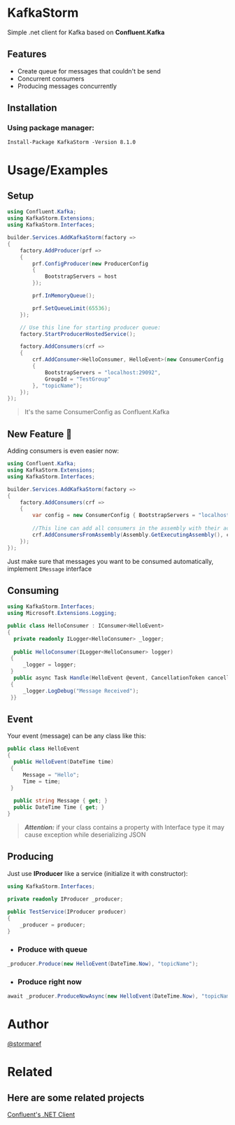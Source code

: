 # KafkaStorm

Simple .net client for Kafka based on **Confluent.Kafka**

## Features

- Create queue for messages that couldn't be send
- Concurrent consumers
- Producing messages concurrently

## Installation

### Using package manager:
```
Install-Package KafkaStorm -Version 8.1.0
```

# Usage/Examples
## Setup

```csharp
using Confluent.Kafka;
using KafkaStorm.Extensions;
using KafkaStorm.Interfaces;

builder.Services.AddKafkaStorm(factory =>
{
    factory.AddProducer(prf =>
    {
        prf.ConfigProducer(new ProducerConfig
        {
            BootstrapServers = host
        });

        prf.InMemoryQueue();

        prf.SetQueueLimit(65536);
    });

    // Use this line for starting producer queue:
    factory.StartProducerHostedService();

    factory.AddConsumers(crf =>
    {
        crf.AddConsumer<HelloConsumer, HelloEvent>(new ConsumerConfig
        {
            BootstrapServers = "localhost:29092",
            GroupId = "TestGroup"
        }, "topicName");
    });
});
```

> It's the same ConsumerConfig as Confluent.Kafka

## New Feature 🎉
Adding consumers is even easier now:

```csharp
using Confluent.Kafka;
using KafkaStorm.Extensions;
using KafkaStorm.Interfaces;

builder.Services.AddKafkaStorm(factory =>
{
    factory.AddConsumers(crf =>
    {
        var config = new ConsumerConfig { BootstrapServers = "localhost:29092", GroupId = "TestGroup" };
            
        //This line can add all consumers in the assembly with their according messages automatically
        crf.AddConsumersFromAssembly(Assembly.GetExecutingAssembly(), config);
    });
});
```

Just make sure that messages you want to be consumed automatically, implement ```IMessage``` interface

## Consuming
```csharp
using KafkaStorm.Interfaces;  
using Microsoft.Extensions.Logging;

public class HelloConsumer : IConsumer<HelloEvent>  
{  
  private readonly ILogger<HelloConsumer> _logger;  
  
  public HelloConsumer(ILogger<HelloConsumer> logger)  
 {
	 _logger = logger;  
 }  
  public async Task Handle(HelloEvent @event, CancellationToken cancellationToken)  
 {  
	 _logger.LogDebug("Message Received");  
 }}
```

## Event
Your event (message) can be any class like this:
```csharp
public class HelloEvent  
{  
  public HelloEvent(DateTime time)  
 {
	 Message = "Hello";  
	 Time = time;  
 }  
 
  public string Message { get; }  
  public DateTime Time { get; }  
}
```

> ***Attention:*** if your class contains a property with Interface type it may cause exception while deserializing JSON


## Producing

Just use **IProducer** like a service (initialize it with constructor):
```csharp
using KafkaStorm.Interfaces;

private readonly IProducer _producer;  
  
public TestService(IProducer producer)  
{  
	_producer = producer;  
}
```

- ### Produce with queue
```csharp
_producer.Produce(new HelloEvent(DateTime.Now), "topicName");
```

- ### Produce right now
```csharp
await _producer.ProduceNowAsync(new HelloEvent(DateTime.Now), "topicName");
```


# Author

[@stormaref](https://www.github.com/stormaref)

# Related

## Here are some related projects

[Confluent's .NET Client](https://github.com/confluentinc/confluent-kafka-dotnet)
